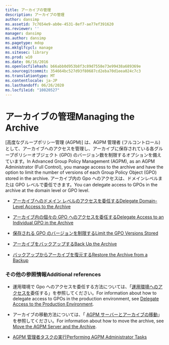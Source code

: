 ```yaml
---
title: アーカイブの管理
description: アーカイブの管理
author: dansimp
ms.assetid: 7c7654e9-ab0e-4531-8ef7-ae77ef391620
ms.reviewer: ''
manager: dansimp
ms.author: dansimp
ms.pagetype: mdop
ms.mktglfcycl: manage
ms.sitesec: library
ms.prod: w10
ms.date: 06/16/2016
ms.openlocfilehash: b66abb0d953b8f3c89d7558e73e99438a689369e
ms.sourcegitcommit: 354664bc527d93f80687cd2eba70d1eea024c7c3
ms.translationtype: MT
ms.contentlocale: ja-JP
ms.lasthandoff: 06/26/2020
ms.locfileid: "10820527"
---
```

# <span data-ttu-id="5466a-103">アーカイブの管理</span><span class="sxs-lookup"><span data-stu-id="5466a-103">Managing the Archive</span></span>


<span data-ttu-id="5466a-104">[高度なグループポリシー管理 (AGPM)] は、AGPM 管理者 (フルコントロール) として、アーカイブへのアクセスを管理し、アーカイブに保存されている各グループポリシーオブジェクト (GPO) のバージョン数を制限するオプションを備えています。</span><span class="sxs-lookup"><span data-stu-id="5466a-104">In Advanced Group Policy Management (AGPM), as an AGPM Administrator (Full Control), you manage access to the archive and have the option to limit the number of versions of each Group Policy Object (GPO) stored in the archive.</span></span> <span data-ttu-id="5466a-105">アーカイブ内の Gpo へのアクセスは、ドメインレベルまたは GPO レベルで委任できます。</span><span class="sxs-lookup"><span data-stu-id="5466a-105">You can delegate access to GPOs in the archive at the domain level or GPO level.</span></span>

-   [<span data-ttu-id="5466a-106">アーカイブへのドメイン レベルのアクセスを委任する</span><span class="sxs-lookup"><span data-stu-id="5466a-106">Delegate Domain-Level Access to the Archive</span></span>](delegate-domain-level-access-to-the-archive-agpm30ops.md)

-   [<span data-ttu-id="5466a-107">アーカイブ内の個々の GPO へのアクセスを委任する</span><span class="sxs-lookup"><span data-stu-id="5466a-107">Delegate Access to an Individual GPO in the Archive</span></span>](delegate-access-to-an-individual-gpo-in-the-archive-agpm30ops.md)

-   [<span data-ttu-id="5466a-108">保存される GPO のバージョンを制限する</span><span class="sxs-lookup"><span data-stu-id="5466a-108">Limit the GPO Versions Stored</span></span>](limit-the-gpo-versions-stored-agpm30ops.md)

-   [<span data-ttu-id="5466a-109">アーカイブをバックアップする</span><span class="sxs-lookup"><span data-stu-id="5466a-109">Back Up the Archive</span></span>](back-up-the-archive.md)

-   [<span data-ttu-id="5466a-110">バックアップからアーカイブを復元する</span><span class="sxs-lookup"><span data-stu-id="5466a-110">Restore the Archive from a Backup</span></span>](restore-the-archive-from-a-backup.md)

### <span data-ttu-id="5466a-111">その他の参照情報</span><span class="sxs-lookup"><span data-stu-id="5466a-111">Additional references</span></span>

-   <span data-ttu-id="5466a-112">運用環境で Gpo へのアクセスを委任する方法については、「[運用環境へのアクセスを](delegate-access-to-the-production-environment-agpm30ops.md)委任する」を参照してください。</span><span class="sxs-lookup"><span data-stu-id="5466a-112">For information about how to delegate access to GPOs in the production environment, see [Delegate Access to the Production Environment](delegate-access-to-the-production-environment-agpm30ops.md).</span></span>

-   <span data-ttu-id="5466a-113">アーカイブの移動方法については、「 [AGPM サーバーとアーカイブの移動](move-the-agpm-server-and-the-archive.md)」を参照してください。</span><span class="sxs-lookup"><span data-stu-id="5466a-113">For information about how to move the archive, see [Move the AGPM Server and the Archive](move-the-agpm-server-and-the-archive.md).</span></span>

-   [<span data-ttu-id="5466a-114">AGPM 管理者タスクの実行</span><span class="sxs-lookup"><span data-stu-id="5466a-114">Performing AGPM Administrator Tasks</span></span>](performing-agpm-administrator-tasks-agpm30ops.md)

 

 





